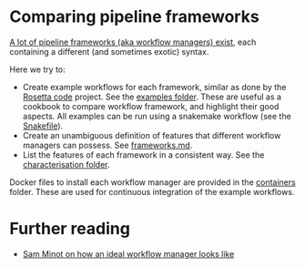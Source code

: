 # Comparing pipeline frameworks

[A lot of pipeline frameworks (aka workflow managers) exist](https://github.com/pditommaso/awesome-pipeline), each containing a different (and sometimes exotic) syntax.

Here we try to:

- Create example workflows for each framework, similar as done by the [Rosetta code](http://www.rosettacode.org/wiki/Rosetta_Code) project. See the [examples folder](/examples). These are useful as a cookbook to compare workflow framework, and highlight their good aspects. All examples can be run using a snakemake workflow (see the [Snakefile](Snakefile)).
- Create an unambiguous definition of features that different workflow managers can possess. See [frameworks.md](frameworks.md).
- List the features of each framework in a consistent way. See the [characterisation folder](characterisation).

Docker files to install each workflow manager are provided in the [containers](containers) folder. These are used for continuous integration of the example workflows.


# Further reading

- [Sam Minot on how an ideal workflow manager looks like](https://www.minot.bio/home/2018/9/22/the-rise-of-the-machines-workflow-managers-for-bioinformatics)